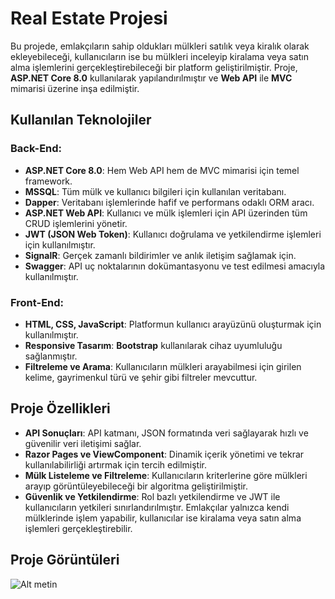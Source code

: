 # Real Estate Projesi

Bu projede, emlakçıların sahip oldukları mülkleri satılık veya kiralık olarak ekleyebileceği, kullanıcıların ise bu mülkleri inceleyip kiralama veya satın alma işlemlerini gerçekleştirebileceği bir platform geliştirilmiştir. Proje, **ASP.NET Core 8.0** kullanılarak yapılandırılmıştır ve **Web API** ile **MVC** mimarisi üzerine inşa edilmiştir.

## Kullanılan Teknolojiler

### Back-End:
- **ASP.NET Core 8.0**: Hem Web API hem de MVC mimarisi için temel framework.
- **MSSQL**: Tüm mülk ve kullanıcı bilgileri için kullanılan veritabanı.
- **Dapper**: Veritabanı işlemlerinde hafif ve performans odaklı ORM aracı.
- **ASP.NET Web API**: Kullanıcı ve mülk işlemleri için API üzerinden tüm CRUD işlemlerini yönetir.
- **JWT (JSON Web Token)**: Kullanıcı doğrulama ve yetkilendirme işlemleri için kullanılmıştır.
- **SignalR**: Gerçek zamanlı bildirimler ve anlık iletişim sağlamak için.
- **Swagger**: API uç noktalarının dokümantasyonu ve test edilmesi amacıyla kullanılmıştır.

### Front-End:
- **HTML, CSS, JavaScript**: Platformun kullanıcı arayüzünü oluşturmak için kullanılmıştır.
- **Responsive Tasarım**: **Bootstrap** kullanılarak cihaz uyumluluğu sağlanmıştır.
- **Filtreleme ve Arama**: Kullanıcıların mülkleri arayabilmesi için girilen kelime, gayrimenkul türü ve şehir gibi filtreler mevcuttur.

## Proje Özellikleri
- **API Sonuçları**: API katmanı, JSON formatında veri sağlayarak hızlı ve güvenilir veri iletişimi sağlar.
- **Razor Pages ve ViewComponent**: Dinamik içerik yönetimi ve tekrar kullanılabilirliği artırmak için tercih edilmiştir.
- **Mülk Listeleme ve Filtreleme**: Kullanıcıların kriterlerine göre mülkleri arayıp görüntüleyebileceği bir algoritma geliştirilmiştir.
- **Güvenlik ve Yetkilendirme**: Rol bazlı yetkilendirme ve JWT ile kullanıcıların yetkileri sınırlandırılmıştır. Emlakçılar yalnızca kendi mülklerinde işlem yapabilir, kullanıcılar ise kiralama veya satın alma işlemleri gerçekleştirebilir.

## Proje Görüntüleri
![Alt metin](https://github.com/kullanici-adi/proje-adi/blob/main/images/your-gif.gif)




